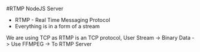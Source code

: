 #RTMP NodeJS Server
* RTMP - Real Time Messaging Protocol
* Everything is in a form of a stream

We are using TCP as RTMP is an TCP protocol, User Stream -> Binary Data -> Use FFMPEG -> To RTMP Server

